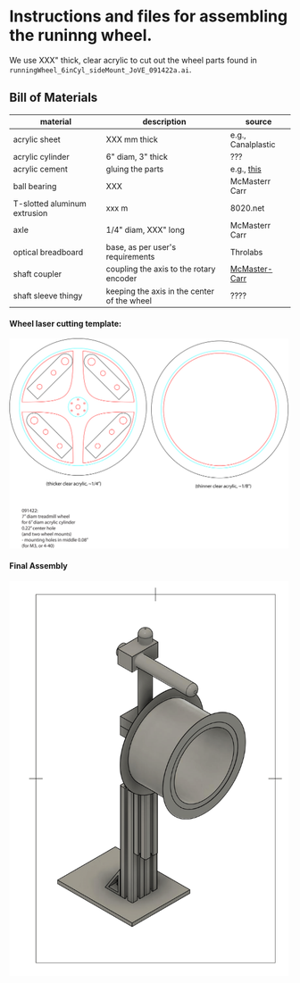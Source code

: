 # Instructions and files for assembling the runinng wheel.

We use XXX" thick, clear acrylic to cut out the wheel parts found in `runningWheel_6inCyl_sideMount_JoVE_091422a.ai`.

## Bill of Materials


| material | description | source |
| -------- | ----------- | ------ |
| acrylic sheet | XXX mm thick | e.g., Canalplastic|
| acrylic cylinder | 6" diam, 3" thick | ??? |
|acrylic cement|gluing the parts|e.g., [this](https://www.amazon.com/SCIGRIP-10315-Acrylic-Cement-Low-VOC/dp/B003HNFLMY)|
| ball bearing | XXX | McMasterr Carr |
| T-slotted aluminum extrusion | xxx m | 8020.net |
| axle | 1/4" diam, XXX" long | McMasterr Carr |
| optical breadboard | base, as per user's requirements | Throlabs|
|shaft coupler|coupling the axis to the rotary encoder| [McMaster-Carr](https://www.mcmaster.com/shaft-couplings/set-screw-precision-flexible-shaft-couplings/for-shaft-misalignment-type~axial/system-of-measurement~inch/for-shaft-diameter~1-4/length~3-4-2/)|
|shaft sleeve thingy|keeping the axis in the center of the wheel|????|

#### Wheel laser cutting template:
<img src="runningWheel_6inCyl_sideMount_JoVE_091422a.png" alt="wheel" style="width:500px;"/>

#### Final Assembly
<img src="wheel.png" alt="wheel" style="width:500px;"/>
